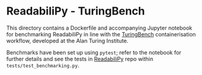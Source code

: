 ReadabiliPy - TuringBench
====

This directory contains a Dockerfile and accompanying Jupyter notebook for benchmarking ReadabiliPy in line with the [TuringBench](https://alan-turing-institute.github.io/data-science-benchmarking/) containerisation workflow, developed at the Alan Turing Institute.

Benchmarks have been set up using ```pytest```; refer to the notebook for further details and see the tests in [ReadabiliPy](https://github.com/alan-turing-institute/ReadabiliPy/tree/master) repo within ```tests/test_benchmarking.py```.

